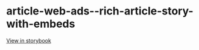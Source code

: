 # article-web-ads--rich-article-story-with-embeds

[View in storybook](https://raw.githack.com/Independent-Digital-News-and-Media-Ltd/indy-pwamp-sb/PR-1988-sb/index.html?path=/story/article-web-ads--rich-article-story-with-embeds)